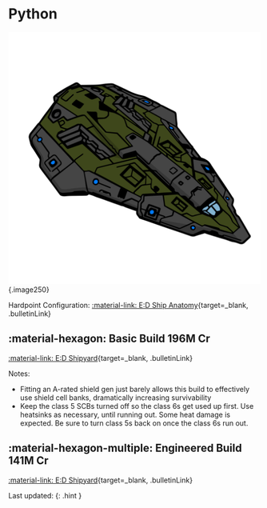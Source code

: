 # Python
![Ship Image](../assets/icons/python.svg){.image250}

Hardpoint Configuration: [:material-link: E:D Ship Anatomy](https://siriuscorp.cc/edsa/?s=python){target=_blank, .bulletinLink}

## :material-hexagon: Basic Build **196M Cr**

[:material-link: E:D Shipyard](https://edsy.org/#/L=H500000H4C0SC0,HgB00HgB00HgB00FCg00FCg00,DBw00DBw00DBw00Cjw00,9on00ABk00APo00Ads00Arw00BAE00BOI00Bcg00,,7UI007jw007jw007iM807iM8015O0022K0013q0020m0010i00,PvE_0Combat_0_D_0Basic){target=_blank, .bulletinLink}
<!-- [:material-link: Coriolis](){target=_blank, .bulletinLink} -->

Notes:

* Fitting an A-rated shield gen just barely allows this build to effectively use shield cell banks, dramatically increasing survivability
* Keep the class 5 SCBs turned off so the class 6s get used up first. Use heatsinks as necessary, until running out. Some heat damage is expected. Be sure to turn class 5s back on once the class 6s run out.

## :material-hexagon-multiple: Engineered Build **141M Cr**

[:material-link: E:D Shipyard](https://edsy.org/#/L=H500000H4C0SC0,HgBG0BM_W0HgBG0BM_W0HgBG0BI_W0KZyG07M_W0KZyG07M_W0,DBwG09L_W0DBwG09L_W0DBwG09L_W0DBwG05L_W0,9p3G05I_W0ABkG03I_W0APoG05I_W0AdsG05J_W0AsO00BAEG03L_W0BOmG05G_W0Bcg00,,7UeG09I_W07jwG054_W07jwG054_W07yT0016yG05I_W015OG05I_W07vL0022K0020m0010iG05I_W0,PvE_0Combat_0_D_0Full_0Engi){target=_blank, .bulletinLink}
<!-- [:material-link: Coriolis](){target=_blank, .bulletinLink} -->

Last updated: 
{: .hint }
